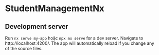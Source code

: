 

# StudentManagementNx

## Development server

Run `nx serve my-app` hoặc `npx nx serve` for a dev server. Navigate to http://localhost:4200/. The app will automatically reload if you change any of the source files.

